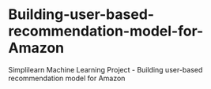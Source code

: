 # Building-user-based-recommendation-model-for-Amazon
Simplilearn Machine Learning Project - Building user-based recommendation model for Amazon
